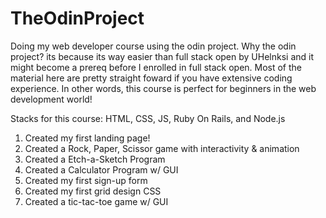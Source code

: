# TheOdinProject
Doing my web developer course using the odin project. Why the odin project? its because its way easier than full stack open by
UHelnksi and it might become a prereq before I enrolled in full stack open. Most of the material here are pretty straight foward if 
you have extensive coding experience. In other words, this course is perfect for beginners in the web development world!

Stacks for this course: HTML, CSS, JS, Ruby On Rails, and Node.js

1. Created my first landing page!
2. Created a Rock, Paper, Scissor game with interactivity & animation
3. Created a Etch-a-Sketch Program
4. Created a Calculator Program w/ GUI
5. Created my first sign-up form
6. Created my first grid design CSS
7. Created a tic-tac-toe game w/ GUI
